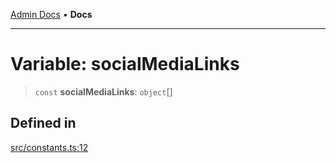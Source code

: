 [Admin Docs](/) • **Docs**

***

# Variable: socialMediaLinks

> `const` **socialMediaLinks**: `object`[]

## Defined in

[src/constants.ts:12](https://github.com/PalisadoesFoundation/talawa-admin/blob/main/src/constants.ts#L12)
